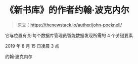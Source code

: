 # 《新书库》的作者约翰·波克内尔

> 原文：<https://thenewstack.io/author/john-pocknell/>

它与位置有关:每个数据库管理员智能数据发现所需的 4 个关键要素

2019 年 8 月 15 日凌晨 3 点

约翰·波克内尔